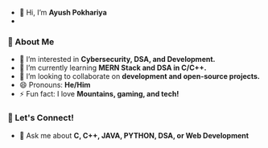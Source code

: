 - 👋 Hi, I’m **Ayush Pokhariya**
- 
### 🚀 About Me 
- 👀 I’m interested in **Cybersecurity, DSA, and Development.**
- 🌱 I’m currently learning **MERN Stack and DSA in C/C++.**
- 💞️ I’m looking to collaborate on **development and open-source projects.**  
- 😄 Pronouns: **He/Him**
- ⚡ Fun fact: I love **Mountains, gaming, and tech!**

### 🤝 Let's Connect!  
- 💬 Ask me about **C, C++, JAVA, PYTHON, DSA, or Web Development** 
<!---
Ayush-Pokhariya-07/Ayush-Pokhariya-07 is a ✨ special ✨ repository because its `README.md` (this file) appears on your GitHub profile.
You can click the Preview link to take a look at your changes.
--->

